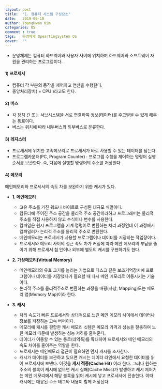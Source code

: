 ```yaml
---
layout: post
title:  "1. 컴퓨터 시스템 구성요소"
date:   2019-06-10
author: YoungHwan Kim
categories: OS
comment : true
tags:	운영체제 OpeartingSystem OS
cover:  ""
---
```



-   운영체제는 컴퓨터 하드웨어와 사용자 사이에 위치하며 하드웨어와 소프트웨어 자원을 관리하는 프로그램이다.

#### 1) 프로세서

-   컴퓨터 각 부분의 동작을 제어하고 연산을 수행한다.
-   중앙처리장치( = CPU )라고도 한다.

#### 2) 버스

-   각 장치 간 또는 서브시스템을 서로 연결하여 정보(데이터)를 주고받을 수 있게 해주는 통로이다.
-   버스는 위치에 따라 내부버스와 외부버스로 분류한다.

#### 3) 레지스터

-   프로세서에 위치한 고속메모리로 프로세서가 바로 사용할 수 있는 데이터를 담는다.
-   프로그램카운터(PC, Program Counter) : 프로그램 수행을 제어하는 명령어 실행 순서를 보관한다. 즉, 다음에 실행할 명령어의 주소를 저장한다.

#### 4) 메모리
메인메모리와 프로세서의 속도 차를 보완하기 위한 캐시가 있다.

   * **1. 메인메모리**
     - 고유 주소를 가진 워드나 바이트로 구성된 대규모 배열이다.  
     - 컴퓨터에 주어진 주소 공간을 물리적 주소 공간이라하고 프로그래머는 물리적 주소를 직접 사용하지 않고 수식이나 변수를 사용한다.
     - 컴파일은 원시 프로그램을 기계 명령어로 변환하는 처리 과정인데 이 과정에서 컴파일러가 논리적 주소를 물리적 주소로 변환한다.
     - 메인메모리는 프로세서가 사용할 프로그램이나 데이터를 저장하는 작업장이다.
     - 프로세서와 메모리 사이의 접근 속도 차가 커짐에 따라 메인 메모리의 부담을 줄이기 위해 프로세서 칩 안이나 외부에 별도의 캐시를 구현하기도 한다.

   * **2. 가상메모리(Virtual Memory)**
      -   메인메모리의 유효 크기를 늘리는 기법으로 디스크 같은 보조기억장치에 프로그램이나 데이터를 저장했다가 필요할 때 다시 메인 메모리로 이동시키는 기술이다.
      -   논리적 주소를 물리적주소로 변환하는 과정을 매핑(사상, Mapping)도는 메모리 맵(Memory Map)이라 한다.

   * **3. 캐시**
      -   처리 속도가 빠른 프로세서와 상대적으로 느린 메인 메모리 사이에서 데이터나 정보를 저장하는 고속 버퍼이다.
      -   메모리에 캐시를 결합한 캐시 메모리 싯템은 메모리 가격과 성능을 절충하여 느린 메모리 때문에 발생하는 성능 저하를 줄여준다.
      -   데이터가 이동할 수 있는 통로(데역폭)를 확대하여 프로세서와 메인 메모리의 속도 차이를 줄여주는 역할을 한다.
      -   프로세서는 메인메모리 접근이 필요하면 먼저 캐시를 조사한다.
      -   캐시가 데이터를 보관하고 있으면 캐시는 데이터 라인에서 요청한 데이터를 읽어 프로세서에 보낸다. 이것을 **캐시 적중(Cache Hit)** 이라 한다. 그러나 원하는 주소의 블록이 캐시에 없으면 캐시 실패(Cache Miss)가 발생하고 캐시 제어기는 메인 메모리에서 해당 블록을 읽어 캐시에 넣고 프로세서에 전송한다. 이때 캐시에는 대응된 주소 태그와 내용이 함께 저장된다.
